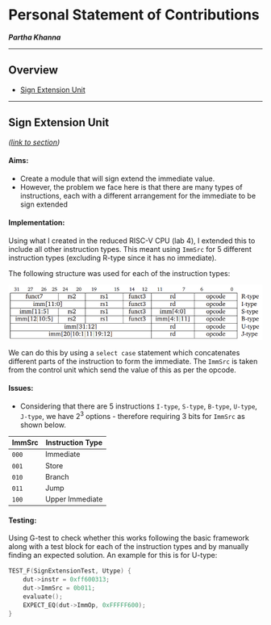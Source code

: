 # Personal Statement of Contributions

***Partha Khanna***

---

## Overview

- [Sign Extension Unit](#sign-extension-unit)

---

## Sign Extension Unit
*([link to section](../rtl/sign_extend))*

#### **Aims:**
- Create a module that will sign extend the immediate value.
- However, the problem we face here is that there are many types of instructions, each with a different arrangement for the immediate to be sign extended

#### **Implementation:**
Using what I created in the reduced RISC-V CPU (lab 4), I extended this to include all other instruction types. This meant using `ImmSrc` for 5 different instruction types (excluding R-type since it has no immediate).

The following structure was used for each of the instruction types:

![Instruction types](../images/Instruction%20types.png)

We can do this by using a `select case` statement which concatenates different parts of the instruction to form the immediate.
The `ImmSrc` is taken from the control unit which send the value of this as per the opcode. 

#### **Issues:**
- Considering that there are 5 instructions `I-type`, `S-type`, `B-type`, `U-type`, `J-type`, we have 2<sup>3</sup> options - therefore requiring 3 bits for `ImmSrc` as shown below.

| ImmSrc | Instruction Type |
| ------ | ---------------- |
| `000`  | Immediate        |
| `001`  | Store            |
| `010`  | Branch           |
| `011`  | Jump             |
| `100`  | Upper Immediate  |

#### **Testing:**
Using G-test to check whether this works following the basic framework along with a test block for each of the instruction types and by manually finding an expected solution.
An example for this is for U-type:
```cpp
TEST_F(SignExtensionTest, Utype) {
    dut->instr = 0xff600313;  
    dut->ImmSrc = 0b011;
    evaluate();
    EXPECT_EQ(dut->ImmOp, 0xFFFFF600);
}
```
